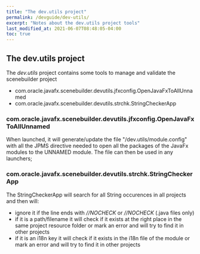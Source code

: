 ```yaml
---
title: "The dev.utils project"
permalink: /devguide/dev-utils/
excerpt: "Notes about the dev.utils project tools"
last_modified_at: 2021-06-07T08:48:05-04:00
toc: true
---
```


## The dev.utils project

The *dev.utils* project contains some tools to manage and validate the scenebuilder project

- com.oracle.javafx.scenebuilder.devutils.jfxconfig.OpenJavaFxToAllUnnamed
- com.oracle.javafx.scenebuilder.devutils.strchk.StringCheckerApp

### com.oracle.javafx.scenebuilder.devutils.jfxconfig.OpenJavaFxToAllUnnamed

When launched, it will generate/update the file "/dev.utils/module.config" with all the JPMS directive needed to open all the packages of the JavaFx modules to the UNNAMED module. The file can then be used in any launchers;

### com.oracle.javafx.scenebuilder.devutils.strchk.StringCheckerApp

The StringCheckerApp will search for all String occurences in all projects and then will:

- ignore it if the line ends with *//NOCHECK* or *//NOCHECK* (.java files only)
- if it is a path/filename it will check if it exists at the right place in the same project resource folder or mark an error and will try to find it in other projects
- if it is an i18n key  it will check if it exists in the i18n file of the module or mark an error and will try to find it in other projects